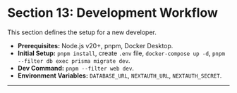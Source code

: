 # Section 13: Development Workflow

This section defines the setup for a new developer.

* **Prerequisites:** Node.js v20+, pnpm, Docker Desktop.
* **Initial Setup:** `pnpm install`, create `.env` file, `docker-compose up -d`, `pnpm --filter db exec prisma migrate dev`.
* **Dev Command:** `pnpm --filter web dev`.
* **Environment Variables:** `DATABASE_URL`, `NEXTAUTH_URL`, `NEXTAUTH_SECRET`.

---
